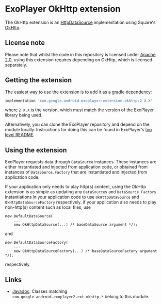 # ExoPlayer OkHttp extension #

The OkHttp extension is an [HttpDataSource][] implementation using Square's
[OkHttp][].

[HttpDataSource]: https://exoplayer.dev/doc/reference/com/google/android/exoplayer2/upstream/HttpDataSource.html
[OkHttp]: https://square.github.io/okhttp/

## License note ##

Please note that whilst the code in this repository is licensed under
[Apache 2.0][], using this extension requires depending on OkHttp, which is
licensed separately.

[Apache 2.0]: https://github.com/google/ExoPlayer/blob/release-v2/LICENSE

## Getting the extension ##

The easiest way to use the extension is to add it as a gradle dependency:

```gradle
implementation 'com.google.android.exoplayer:extension-okhttp:2.X.X'
```

where `2.X.X` is the version, which must match the version of the ExoPlayer
library being used.

Alternatively, you can clone the ExoPlayer repository and depend on the module
locally. Instructions for doing this can be found in ExoPlayer's
[top level README][].

[top level README]: https://github.com/google/ExoPlayer/blob/release-v2/README.md

## Using the extension ##

ExoPlayer requests data through `DataSource` instances. These instances are
either instantiated and injected from application code, or obtained from
instances of `DataSource.Factory` that are instantiated and injected from
application code.

If your application only needs to play http(s) content, using the OkHttp
extension is as simple as updating any `DataSource`s and `DataSource.Factory`
instantiations in your application code to use `OkHttpDataSource` and
`OkHttpDataSourceFactory` respectively. If your application also needs to play
non-http(s) content such as local files, use
```
new DefaultDataSource(
    ...
    new OkHttpDataSource(...) /* baseDataSource argument */);
```
and
```
new DefaultDataSourceFactory(
    ...
    new OkHttpDataSourceFactory(...) /* baseDataSourceFactory argument */);
```
respectively.

## Links ##

* [Javadoc][]: Classes matching `com.google.android.exoplayer2.ext.okhttp.*`
  belong to this module.

[Javadoc]: https://exoplayer.dev/doc/reference/index.html
